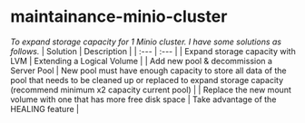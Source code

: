 # maintainance-minio-cluster


*To expand storage capacity for 1 Minio cluster. I have some solutions as follows.*
| Solution | Description |
| :--- | :--- |
| Expand storage capacity with LVM | Extending a Logical Volume |
| Add new pool & decommission a Server Pool | New pool must have enough capacity to store all data of the pool that needs to be cleaned up or replaced to expand storage capacity (recommend minimum x2 capacity current pool) |
| Replace the new mount volume with one that has more free disk space | Take advantage of the HEALING feature |